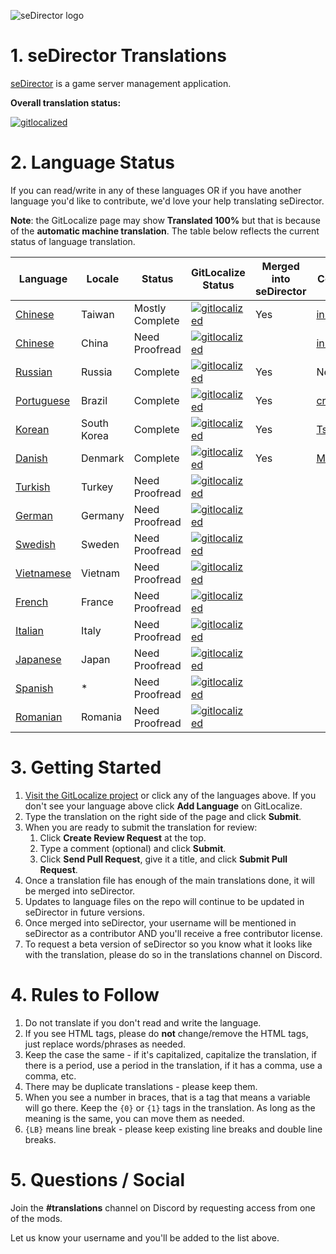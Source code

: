 ![seDirector logo](https://sedirector.net/images/logo.png)

# 1. seDirector Translations

[seDirector](https://sedirector.net) is a game server management application.

**Overall translation status:**

[![gitlocalized ](https://gitlocalize.com/repo/6519/whole_project/badge.svg)](https://gitlocalize.com/repo/6519/whole_project?utm_source=badge)

# 2. Language Status

If you can read/write in any of these languages OR if you have another language you'd like to contribute, we'd love your help translating seDirector.

**Note**: the GitLocalize page may show **Translated 100%** but that is because of the **automatic machine translation**. The table below reflects the current status of language translation.

|Language|Locale|Status|GitLocalize Status|Merged into seDirector|Contributors|
|--|--|--|--|--|--|
|[Chinese](https://gitlocalize.com/repo/6519/zh-TW/en.json)|Taiwan|Mostly Complete|[![gitlocalized ](https://gitlocalize.com/repo/6519/zh-TW/badge.svg)](https://gitlocalize.com/repo/6519/zh-TW?utm_source=badge)|Yes|[in2002-tw](https://github.com/in2002-tw)|
|[Chinese](https://gitlocalize.com/repo/6519/zh/en.json)|China|Need Proofread|[![gitlocalized ](https://gitlocalize.com/repo/6519/zh/badge.svg)](https://gitlocalize.com/repo/6519/zh?utm_source=badge)||[in2002-tw](https://github.com/in2002-tw)|
|[Russian](https://gitlocalize.com/repo/6519/ru/en.json)|Russia|Complete|[![gitlocalized ](https://gitlocalize.com/repo/6519/ru/badge.svg)](https://gitlocalize.com/repo/6519/ru?utm_source=badge)|Yes|NeverEnough|
|[Portuguese](https://gitlocalize.com/repo/6519/pt-BR/en.json)|Brazil|Complete|[![gitlocalized ](https://gitlocalize.com/repo/6519/pt-BR/badge.svg)](https://gitlocalize.com/repo/6519/pt-BR?utm_source=badge)|Yes|[crashzk](https://github.com/crashzk)|
|[Korean](https://gitlocalize.com/repo/6519/ko/en.json)|South Korea|Complete|[![gitlocalized ](https://gitlocalize.com/repo/6519/ko/badge.svg)](https://gitlocalize.com/repo/6519/ko?utm_source=badge)|Yes|[Tsukasa](https://github.com/Tsukasa-Nefren)|
|[Danish](https://gitlocalize.com/repo/6519/da/en.json)|Denmark|Complete|[![gitlocalized ](https://gitlocalize.com/repo/6519/da/badge.svg)](https://gitlocalize.com/repo/6519/da?utm_source=badge)|Yes|[MikkelDK](https://github.com/MikkelDK)|
|[Turkish](https://gitlocalize.com/repo/6519/tr/en.json)|Turkey|Need Proofread|[![gitlocalized ](https://gitlocalize.com/repo/6519/tr/badge.svg)](https://gitlocalize.com/repo/6519/tr?utm_source=badge)|||
|[German](https://gitlocalize.com/repo/6519/de/en.json)|Germany|Need Proofread|[![gitlocalized ](https://gitlocalize.com/repo/6519/de/badge.svg)](https://gitlocalize.com/repo/6519/de?utm_source=badge)|||
|[Swedish](https://gitlocalize.com/repo/6519/sv/en.json)|Sweden|Need Proofread|[![gitlocalized ](https://gitlocalize.com/repo/6519/sv/badge.svg)](https://gitlocalize.com/repo/6519/sv?utm_source=badge)|||
|[Vietnamese](https://gitlocalize.com/repo/6519/vi/en.json)|Vietnam|Need Proofread|[![gitlocalized ](https://gitlocalize.com/repo/6519/vi/badge.svg)](https://gitlocalize.com/repo/6519/vi?utm_source=badge)|||
|[French](https://gitlocalize.com/repo/6519/fr/en.json)|France|Need Proofread|[![gitlocalized ](https://gitlocalize.com/repo/6519/fr/badge.svg)](https://gitlocalize.com/repo/6519/fr?utm_source=badge)|||
|[Italian](https://gitlocalize.com/repo/6519/it/en.json)|Italy|Need Proofread|[![gitlocalized ](https://gitlocalize.com/repo/6519/it/badge.svg)](https://gitlocalize.com/repo/6519/it?utm_source=badge)|||
|[Japanese](https://gitlocalize.com/repo/6519/ja/en.json)|Japan|Need Proofread|[![gitlocalized ](https://gitlocalize.com/repo/6519/ja/badge.svg)](https://gitlocalize.com/repo/6519/ja?utm_source=badge)|||
|[Spanish](https://gitlocalize.com/repo/6519/es/en.json)|*|Need Proofread|[![gitlocalized ](https://gitlocalize.com/repo/6519/es/badge.svg)](https://gitlocalize.com/repo/6519/es?utm_source=badge)|||
|[Romanian](https://gitlocalize.com/repo/6519/ro/en.json)|Romania|Need Proofread|[![gitlocalized ](https://gitlocalize.com/repo/6519/ro/badge.svg)](https://gitlocalize.com/repo/6519/ro?utm_source=badge)|||

# 3. Getting Started

1.  [Visit the GitLocalize project](https://gitlocalize.com/repo/6519) or click any of the languages above. If you don't see your language above click **Add Language** on GitLocalize.
2.  Type the translation on the right side of the page and click **Submit**.
3.  When you are ready to submit the translation for review:
    1. Click **Create Review Request** at the top.
    2. Type a comment (optional) and click **Submit**.
    3. Click **Send Pull Request**, give it a title, and click **Submit Pull Request**.
4.  Once a translation file has enough of the main translations done, it will be merged into seDirector.
5.  Updates to language files on the repo will continue to be updated in seDirector in future versions.
6.  Once merged into seDirector, your username will be mentioned in seDirector as a contributor AND you'll receive a free contributor license.
7.  To request a beta version of seDirector so you know what it looks like with the translation, please do so in the translations channel on Discord.

# 4. Rules to Follow

1.  Do not translate if you don't read and write the language.
2.  If you see HTML tags, please do **not** change/remove the HTML tags, just replace words/phrases as needed.
3.  Keep the case the same - if it's capitalized, capitalize the translation, if there is a period, use a period in the translation, if it has a comma, use a comma, etc.
4.  There may be duplicate translations - please keep them.
5.  When you see a number in braces, that is a tag that means a variable will go there. Keep the `{0}` or `{1}` tags in the translation. As long as the meaning is the same, you can move them as needed.
6.  `{LB}` means line break - please keep existing line breaks and double line breaks.

# 5. Questions / Social

Join the **#translations** channel on Discord by requesting access from one of the mods.

Let us know your username and you'll be added to the list above.